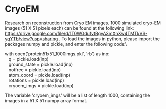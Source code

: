 # CryoEM
Research on reconstruction from Cryo EM images. 1000 simulated cryo-EM images (51 X 51 pixels each) can be found at the following link:
https://drive.google.com/file/d/1T0WGdufvtBgyA3mXnXw4TMTkVS-yqYTb/view?usp=sharing .
To load the images in python, please import the packages numpy and pickle, and enter the following code:\

with open('protein51x51_1000imgs.pkl', 'rb') as inp:\
&nbsp;&nbsp; q = pickle.load(inp)\
&nbsp;&nbsp; ground_state = pickle.load(inp)\
&nbsp;&nbsp; notfree = pickle.load(inp)\
&nbsp;&nbsp; atom_coord = pickle.load(inp)\
&nbsp;&nbsp; rotations = pickle.load(inp)\
&nbsp;&nbsp; cryoem_imgs = pickle.load(inp)
    
The variable 'cryoem_imgs' will be a list of length 1000, containing the images in a 51 X 51 numpy array format.
